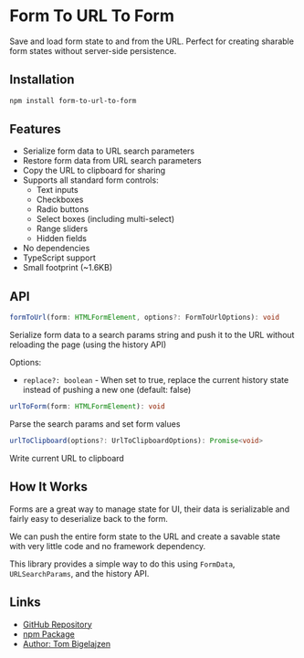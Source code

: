 # Form To URL To Form

Save and load form state to and from the URL. Perfect for creating sharable form states without server-side persistence.

## Installation

```bash
npm install form-to-url-to-form
```

## Features

- Serialize form data to URL search parameters
- Restore form data from URL search parameters
- Copy the URL to clipboard for sharing
- Supports all standard form controls:
  - Text inputs
  - Checkboxes
  - Radio buttons
  - Select boxes (including multi-select)
  - Range sliders
  - Hidden fields
- No dependencies
- TypeScript support
- Small footprint (~1.6KB)

## API

```typescript
formToUrl(form: HTMLFormElement, options?: FormToUrlOptions): void
```

Serialize form data to a search params string and push it to the URL without reloading the page (using the history API)

Options:

- `replace?: boolean` - When set to true, replace the current history state instead of pushing a new one (default: false)

```typescript
urlToForm(form: HTMLFormElement): void
```

Parse the search params and set form values

```typescript
urlToClipboard(options?: UrlToClipboardOptions): Promise<void>
```

Write current URL to clipboard  

## How It Works

Forms are a great way to manage state for UI, their data is serializable and fairly easy to deserialize back to the form.  

We can push the entire form state to the URL and create a savable state with very little code and no framework dependency.  

This library provides a simple way to do this using `FormData`, `URLSearchParams`, and the history API.

## Links

- [GitHub Repository](https://github.com/tombigel/form-to-url-to-form)
- [npm Package](https://www.npmjs.com/package/form-to-url-to-form)
- [Author: Tom Bigelajzen](https://github.com/tombigel)
